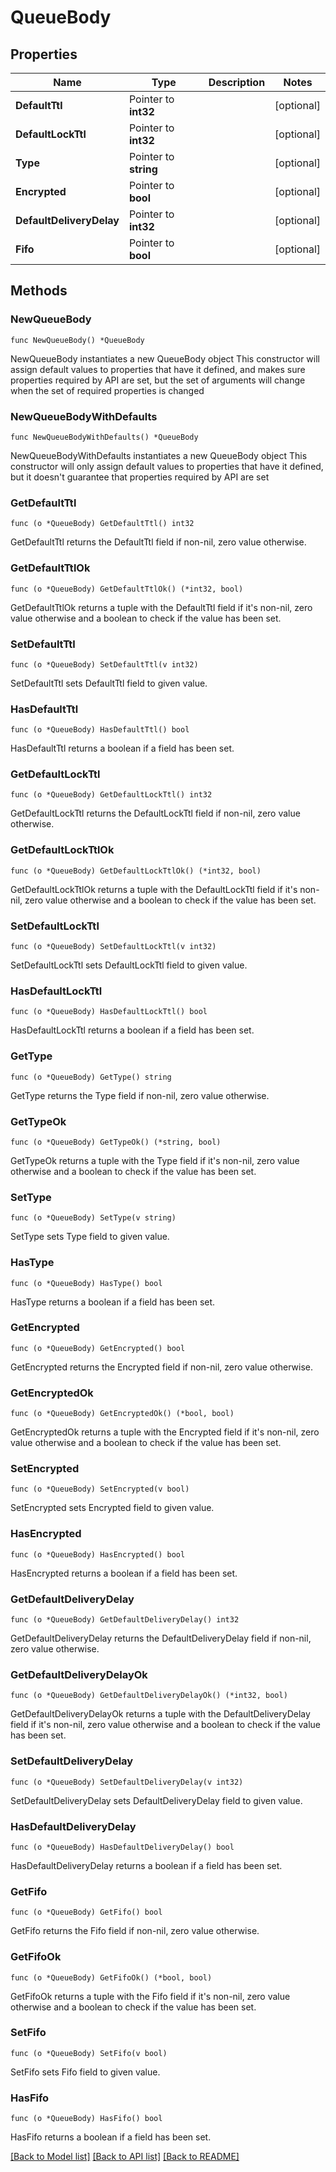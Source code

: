 # QueueBody

## Properties

Name | Type | Description | Notes
------------ | ------------- | ------------- | -------------
**DefaultTtl** | Pointer to **int32** |  | [optional] 
**DefaultLockTtl** | Pointer to **int32** |  | [optional] 
**Type** | Pointer to **string** |  | [optional] 
**Encrypted** | Pointer to **bool** |  | [optional] 
**DefaultDeliveryDelay** | Pointer to **int32** |  | [optional] 
**Fifo** | Pointer to **bool** |  | [optional] 

## Methods

### NewQueueBody

`func NewQueueBody() *QueueBody`

NewQueueBody instantiates a new QueueBody object
This constructor will assign default values to properties that have it defined,
and makes sure properties required by API are set, but the set of arguments
will change when the set of required properties is changed

### NewQueueBodyWithDefaults

`func NewQueueBodyWithDefaults() *QueueBody`

NewQueueBodyWithDefaults instantiates a new QueueBody object
This constructor will only assign default values to properties that have it defined,
but it doesn't guarantee that properties required by API are set

### GetDefaultTtl

`func (o *QueueBody) GetDefaultTtl() int32`

GetDefaultTtl returns the DefaultTtl field if non-nil, zero value otherwise.

### GetDefaultTtlOk

`func (o *QueueBody) GetDefaultTtlOk() (*int32, bool)`

GetDefaultTtlOk returns a tuple with the DefaultTtl field if it's non-nil, zero value otherwise
and a boolean to check if the value has been set.

### SetDefaultTtl

`func (o *QueueBody) SetDefaultTtl(v int32)`

SetDefaultTtl sets DefaultTtl field to given value.

### HasDefaultTtl

`func (o *QueueBody) HasDefaultTtl() bool`

HasDefaultTtl returns a boolean if a field has been set.

### GetDefaultLockTtl

`func (o *QueueBody) GetDefaultLockTtl() int32`

GetDefaultLockTtl returns the DefaultLockTtl field if non-nil, zero value otherwise.

### GetDefaultLockTtlOk

`func (o *QueueBody) GetDefaultLockTtlOk() (*int32, bool)`

GetDefaultLockTtlOk returns a tuple with the DefaultLockTtl field if it's non-nil, zero value otherwise
and a boolean to check if the value has been set.

### SetDefaultLockTtl

`func (o *QueueBody) SetDefaultLockTtl(v int32)`

SetDefaultLockTtl sets DefaultLockTtl field to given value.

### HasDefaultLockTtl

`func (o *QueueBody) HasDefaultLockTtl() bool`

HasDefaultLockTtl returns a boolean if a field has been set.

### GetType

`func (o *QueueBody) GetType() string`

GetType returns the Type field if non-nil, zero value otherwise.

### GetTypeOk

`func (o *QueueBody) GetTypeOk() (*string, bool)`

GetTypeOk returns a tuple with the Type field if it's non-nil, zero value otherwise
and a boolean to check if the value has been set.

### SetType

`func (o *QueueBody) SetType(v string)`

SetType sets Type field to given value.

### HasType

`func (o *QueueBody) HasType() bool`

HasType returns a boolean if a field has been set.

### GetEncrypted

`func (o *QueueBody) GetEncrypted() bool`

GetEncrypted returns the Encrypted field if non-nil, zero value otherwise.

### GetEncryptedOk

`func (o *QueueBody) GetEncryptedOk() (*bool, bool)`

GetEncryptedOk returns a tuple with the Encrypted field if it's non-nil, zero value otherwise
and a boolean to check if the value has been set.

### SetEncrypted

`func (o *QueueBody) SetEncrypted(v bool)`

SetEncrypted sets Encrypted field to given value.

### HasEncrypted

`func (o *QueueBody) HasEncrypted() bool`

HasEncrypted returns a boolean if a field has been set.

### GetDefaultDeliveryDelay

`func (o *QueueBody) GetDefaultDeliveryDelay() int32`

GetDefaultDeliveryDelay returns the DefaultDeliveryDelay field if non-nil, zero value otherwise.

### GetDefaultDeliveryDelayOk

`func (o *QueueBody) GetDefaultDeliveryDelayOk() (*int32, bool)`

GetDefaultDeliveryDelayOk returns a tuple with the DefaultDeliveryDelay field if it's non-nil, zero value otherwise
and a boolean to check if the value has been set.

### SetDefaultDeliveryDelay

`func (o *QueueBody) SetDefaultDeliveryDelay(v int32)`

SetDefaultDeliveryDelay sets DefaultDeliveryDelay field to given value.

### HasDefaultDeliveryDelay

`func (o *QueueBody) HasDefaultDeliveryDelay() bool`

HasDefaultDeliveryDelay returns a boolean if a field has been set.

### GetFifo

`func (o *QueueBody) GetFifo() bool`

GetFifo returns the Fifo field if non-nil, zero value otherwise.

### GetFifoOk

`func (o *QueueBody) GetFifoOk() (*bool, bool)`

GetFifoOk returns a tuple with the Fifo field if it's non-nil, zero value otherwise
and a boolean to check if the value has been set.

### SetFifo

`func (o *QueueBody) SetFifo(v bool)`

SetFifo sets Fifo field to given value.

### HasFifo

`func (o *QueueBody) HasFifo() bool`

HasFifo returns a boolean if a field has been set.


[[Back to Model list]](../README.md#documentation-for-models) [[Back to API list]](../README.md#documentation-for-api-endpoints) [[Back to README]](../README.md)


